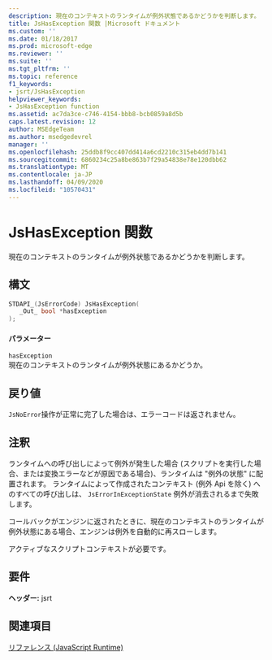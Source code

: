 ```yaml
---
description: 現在のコンテキストのランタイムが例外状態であるかどうかを判断します。
title: JsHasException 関数 |Microsoft ドキュメント
ms.custom: ''
ms.date: 01/18/2017
ms.prod: microsoft-edge
ms.reviewer: ''
ms.suite: ''
ms.tgt_pltfrm: ''
ms.topic: reference
f1_keywords:
- jsrt/JsHasException
helpviewer_keywords:
- JsHasException function
ms.assetid: ac7da3ce-c746-4154-bbb8-bcb0859a8d5b
caps.latest.revision: 12
author: MSEdgeTeam
ms.author: msedgedevrel
manager: ''
ms.openlocfilehash: 25ddb8f9cc407dd414a6cd2210c315eb4dd7b141
ms.sourcegitcommit: 6860234c25a8be863b7f29a54838e78e120dbb62
ms.translationtype: MT
ms.contentlocale: ja-JP
ms.lasthandoff: 04/09/2020
ms.locfileid: "10570431"
---
```

# JsHasException 関数
現在のコンテキストのランタイムが例外状態であるかどうかを判断します。  
  
## 構文  
  
```cpp  
STDAPI_(JsErrorCode) JsHasException(  
   _Out_ bool *hasException  
);  
```  
  
#### パラメーター  
 `hasException`  
 現在のコンテキストのランタイムが例外状態にあるかどうか。  
  
## 戻り値  
 `JsNoError`操作が正常に完了した場合は、エラーコードは返されません。  
  
## 注釈  
 ランタイムへの呼び出しによって例外が発生した場合 (スクリプトを実行した場合、または変換エラーなどが原因である場合)、ランタイムは "例外の状態" に配置されます。 ランタイムによって作成されたコンテキスト (例外 Api を除く) へのすべての呼び出しは、 `JsErrorInExceptionState` 例外が消去されるまで失敗します。  
  
 コールバックがエンジンに返されたときに、現在のコンテキストのランタイムが例外状態にある場合、エンジンは例外を自動的に再スローします。  
  
 アクティブなスクリプトコンテキストが必要です。  
  
## 要件  
 **ヘッダー:** jsrt  
  
## 関連項目  
 [リファレンス (JavaScript Runtime)](../chakra-hosting/reference-javascript-runtime.md)
